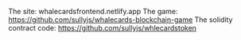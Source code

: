 The site: whalecardsfrontend.netlify.app
The game: https://github.com/sullyjs/whalecards-blockchain-game 
The solidity contract code: https://github.com/sullyjs/whlecardstoken

